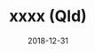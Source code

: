 ---
date: 2018-12-31
title: xxxx (Qld)
categories: beer
type: lager

description: xxxx means beer in Queensland because they can't spell beer
price: $5.65
---